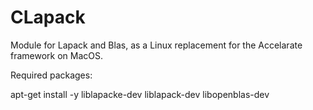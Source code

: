 # CLapack

Module for Lapack and Blas, as a Linux replacement for the Accelarate framework on MacOS.

Required packages:

apt-get install -y liblapacke-dev liblapack-dev libopenblas-dev
